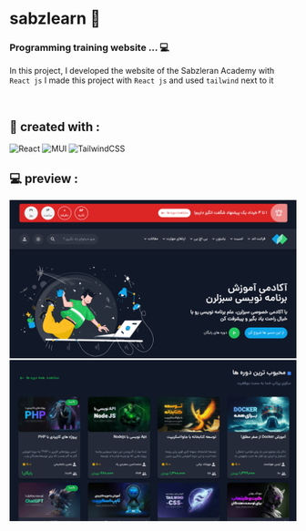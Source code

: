 # sabzlearn 💚
### Programming training website ... 💻

In this project, I developed the website of the Sabzleran Academy with `React js`
I made this project with `React js` and used `tailwind` next to it 

<br>


<h2>🔧 created with : </h2>

<p align="center">
  
  ![React](https://img.shields.io/badge/react-%2320232a.svg?style=for-the-badge&logo=react&logoColor=%2361DAFB)
  ![MUI](https://img.shields.io/badge/MUI-%230081CB.svg?style=for-the-badge&logo=mui&logoColor=white)
  ![TailwindCSS](https://img.shields.io/badge/tailwindcss-%2338B2AC.svg?style=for-the-badge&logo=tailwind-css&logoColor=white)

</p>


## 💻 preview :

![image](https://github.com/parsa-vesali/sabzlearn/blob/main/d-1.png)
![image](https://github.com/parsa-vesali/sabzlearn/blob/main/d-2.png)

